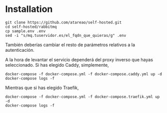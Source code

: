 # Installation

```
git clone https://github.com/atareao/self-hosted.git
cd self-hosted/rabbitmq
cp sample.env .env
sed -i "s/mq.tuservidor.es/el_fqdn_que_quieras/g" .env
```

También deberías cambiar el resto de parámetros relativos a la autenticación.

A la hora de levantar el servicio dependerá del proxy inverso que hayas seleccionado. Si has elegido Caddy, simplemente,

```
docker-compose -f docker-compose.yml -f docker-compose.caddy.yml up -d
docker-compose logs -f
```

Mientras que si has elegido Traefik,

```
docker-compose -f docker-compose.yml -f docker-compose.traefik.yml up -d
docker-compose logs -f
```

